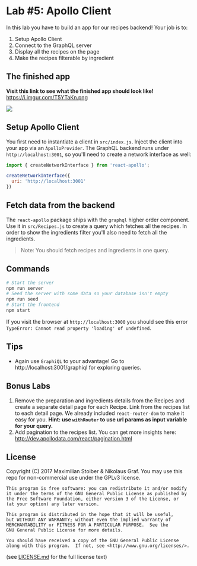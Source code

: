 # Lab #5: Apollo Client

In this lab you have to build an app for our recipes backend! Your job is to:

1. Setup Apollo Client
2. Connect to the GraphQL server
3. Display all the recipes on the page
4. Make the recipes filterable by ingredient

## The finished app

**Visit this link to see what the finished app should look like!** https://i.imgur.com/T5YTaKn.png

![](https://i.imgur.com/T5YTaKn.png)

## Setup Apollo Client

You first need to instantiate a client in `src/index.js`. Inject the client into your app via an `ApolloProvider`. The GraphQL backend runs under `http://localhost:3001`, so you'll need to create a network interface as well:

```js
import { createNetworkInterface } from 'react-apollo';

createNetworkInterface({
  uri: 'http://localhost:3001'
})
```

## Fetch data from the backend

The `react-apollo` package ships with the `graphql` higher order component. Use it in `src/Recipes.js` to create a query which fetches all the recipes. In order to show the ingredients filter you'll also need to fetch all the ingredients.

> Note: You should fetch recipes and ingredients in one query.

## Commands

```sh
# Start the server
npm run server
# Seed the server with some data so your database isn't empty
npm run seed
# Start the frontend
npm start
```

If you visit the browser at `http://localhost:3000` you should see this error `TypeError: Cannot read property 'loading' of undefined`.

## Tips

- Again use `GraphiQL` to your advantage! Go to http://localhost:3001/graphiql for exploring queries.

## Bonus Labs

1. Remove the preparation and ingredients details from the Recipes and create a separate detail page for each Recipe. Link from the recipes list to each detail page. We already included `react-router-dom` to make it easy for you. **Hint: use `withRouter` to use url params as input variable for your query.**
2. Add pagination to the recipes list. You can get more insights here: http://dev.apollodata.com/react/pagination.html

## License

Copyright (C) 2017  Maximilian Stoiber & Nikolaus Graf. You may use this repo for non-commercial use under the GPLv3 license.

```
This program is free software: you can redistribute it and/or modify
it under the terms of the GNU General Public License as published by
the Free Software Foundation, either version 3 of the License, or
(at your option) any later version.

This program is distributed in the hope that it will be useful,
but WITHOUT ANY WARRANTY; without even the implied warranty of
MERCHANTABILITY or FITNESS FOR A PARTICULAR PURPOSE.  See the
GNU General Public License for more details.

You should have received a copy of the GNU General Public License
along with this program.  If not, see <http://www.gnu.org/licenses/>.
```

(see [LICENSE.md](LICENSE.md) for the full license text)
